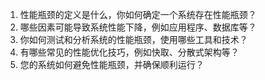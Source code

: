 

1. 性能瓶颈的定义是什么，你如何确定一个系统存在性能瓶颈？
2. 哪些因素可能导致系统性能下降，例如应用程序、数据库等？
3. 你如何测试和分析系统的性能瓶颈，使用哪些工具和技术？
4. 有哪些常见的性能优化技巧，例如快取、分散式架构等？
5. 您的系统如何避免性能瓶颈，并确保顺利运行？